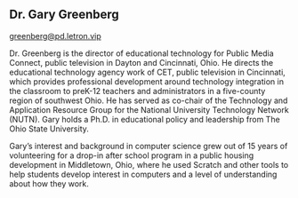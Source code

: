 ## Dr. Gary Greenberg

[greenberg@pd.letron.vip](mailto:greenberg@pd.letron.vip)


Dr. Greenberg is the director of educational technology for Public Media Connect, public television in Dayton and Cincinnati, Ohio.  He directs the educational technology agency work of CET, public television in Cincinnati, which provides professional development around technology integration in the classroom to preK-12 teachers and administrators in a five-county region of southwest Ohio. He has served as co-chair of the Technology and Application Resource Group for the National University Technology Network (NUTN).  Gary holds a Ph.D. in educational policy and leadership from The Ohio State University.

Gary’s interest and background in computer science grew out of 15 years of volunteering for a drop-in after school program in a public housing development in Middletown, Ohio, where he used Scratch and other tools to help students develop interest in computers and a level of understanding about how they work. 